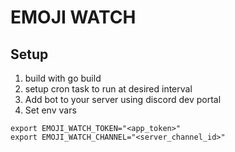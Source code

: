 # EMOJI WATCH

## Setup

1. build with go build
2. setup cron task to run at desired interval
3. Add bot to your server using discord dev portal
4. Set env vars

```
export EMOJI_WATCH_TOKEN="<app_token>"
export EMOJI_WATCH_CHANNEL="<server_channel_id>"
```
